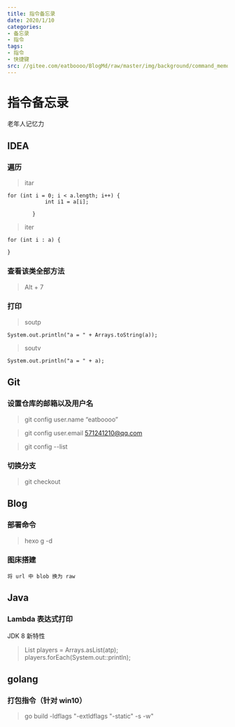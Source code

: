 ```yaml
---
title: 指令备忘录
date: 2020/1/10
categories:
- 备忘录
- 指令
tags:
- 指令
- 快捷键
src: //gitee.com/eatboooo/BlogMd/raw/master/img/background/command_memorandum.JPG
---
```

# 指令备忘录
老年人记忆力


## IDEA
### 遍历
> itar
```
for (int i = 0; i < a.length; i++) {
            int i1 = a[i];
            
        }
```
> iter
```
for (int i : a) {
            
}
```
### 查看该类全部方法
> Alt + 7
### 打印
> soutp
```
System.out.println("a = " + Arrays.toString(a));
```
> soutv
```
System.out.println("a = " + a); 
```


## Git
### 设置仓库的邮箱以及用户名
> git config user.name “eatboooo”

> git config user.email 571241210@qq.com

> git config --list
### 切换分支
> git checkout


## Blog
### 部署命令
> hexo g -d
### 图床搭建
```将 url 中 blob 换为 raw``` 


## Java
### Lambda 表达式打印
JDK 8 新特性
> List<String> players =  Arrays.asList(atp);  
> players.forEach(System.out::println);  


## golang
### 打包指令（针对 win10）
> go build -ldflags "-extldflags \"-static\" -s -w"
